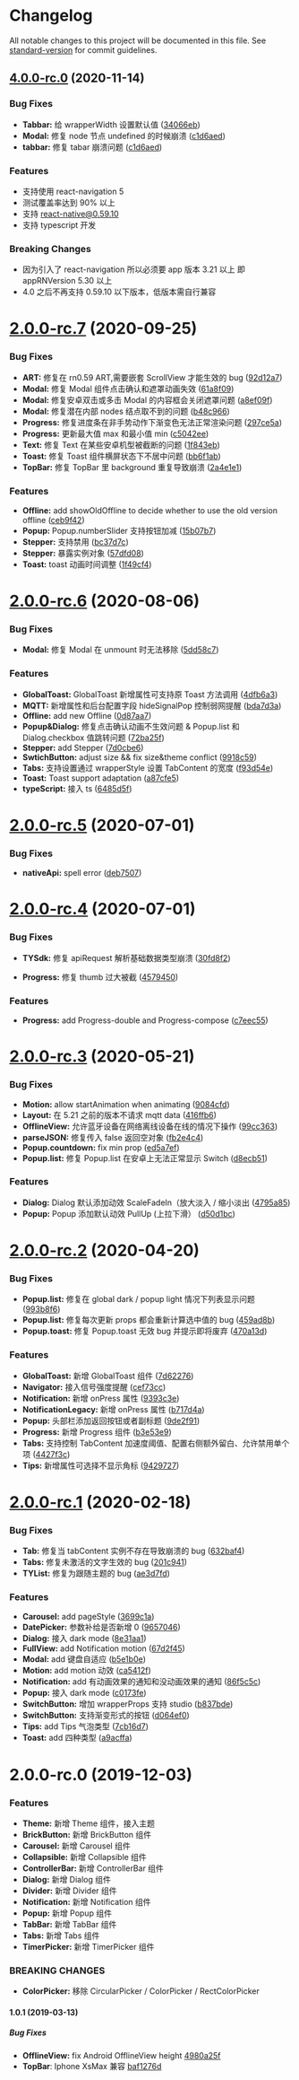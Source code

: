 # Changelog

All notable changes to this project will be documented in this file. See [standard-version](https://github.com/conventional-changelog/standard-version) for commit guidelines.

## [4.0.0-rc.0](https://github.com/TuyaInc/tuya-panel-kit/compare/v2.0.0-rc.7...v4.0.0-rc.0) (2020-11-14)

### Bug Fixes

- **Tabbar:** 给 wrapperWidth 设置默认值 ([34066eb](https://github.com/TuyaInc/tuya-panel-kit/commit/34066ebd590b2bff19498fbae08760c97cfc71d9))
- **Modal:** 修复 node 节点 undefined 的时候崩溃 ([c1d6aed](https://github.com/TuyaInc/tuya-panel-kit/commit/c1d6aed))
- **tabbar:** 修复 tabar 崩溃问题 ([c1d6aed](https://github.com/TuyaInc/tuya-panel-kit/commit/c1d6aed))

### Features

- 支持使用 react-navigation 5
- 测试覆盖率达到 90% 以上
- 支持 react-native@0.59.10
- 支持 typescript 开发

### Breaking Changes

- 因为引入了 react-navigation 所以必须要 app 版本 3.21 以上 即 appRNVersion 5.30 以上
- 4.0 之后不再支持 0.59.10 以下版本，低版本需自行兼容

# [2.0.0-rc.7](https://github.com/TuyaInc/tuya-panel-kit/compare/v2.0.0-rc.6...v2.0.0-rc.7) (2020-09-25)

### Bug Fixes

- **ART:** 修复在 rn0.59 ART,需要嵌套 ScrollView 才能生效的 bug ([92d12a7](https://github.com/TuyaInc/tuya-panel-kit/commit/92d12a73bf45e5887ac367443882baaa55f0a098))
- **Modal:** 修复 Modal 组件点击确认和遮罩动画失效 ([61a8f09](https://github.com/TuyaInc/tuya-panel-kit/commit/61a8f098a0857a2a8b4216090ba73712ec66af13))
- **Modal:** 修复安卓双击或多击 Modal 的内容框会关闭遮罩问题 ([a8ef09f](https://github.com/TuyaInc/tuya-panel-kit/commit/a8ef09ff2ae80c822959b651283f71d9fdfa038e))
- **Modal:** 修复潜在内部 nodes 结点取不到的问题 ([b48c966](https://github.com/TuyaInc/tuya-panel-kit/commit/b48c9661206ab003af9a632d51ab26f26d6fe51f))
- **Progress:** 修复进度条在非手势动作下渐变色无法正常渲染问题 ([297ce5a](https://github.com/TuyaInc/tuya-panel-kit/commit/297ce5a652426b9c683e453c5c5066706a9b38e6))
- **Progress:** 更新最大值 max 和最小值 min ([c5042ee](https://github.com/TuyaInc/tuya-panel-kit/commit/c5042ee092e84e683cbc13a8dac229283a5449d4))
- **Text:** 修复 Text 在某些安卓机型被截断的问题 ([1f843eb](https://github.com/TuyaInc/tuya-panel-kit/commit/1f843eb71c869ef6760c96650bfcaeaf84196659))
- **Toast:** 修复 Toast 组件横屏状态下不居中问题 ([bb6f1ab](https://github.com/TuyaInc/tuya-panel-kit/commit/bb6f1abc135300186d75287f9447239eaeefee4d))
- **TopBar:** 修复 TopBar 里 background 重复导致崩溃 ([2a4e1e1](https://github.com/TuyaInc/tuya-panel-kit/commit/2a4e1e1196dec2013f6c4599679d85a48fa68848))

### Features

- **Offline:** add showOldOffline to decide whether to use the old version offline ([ceb9f42](https://github.com/TuyaInc/tuya-panel-kit/commit/ceb9f42e72e2b198e4bcfe69bc118f444d2c14a6))
- **Popup:** Popup.numberSlider 支持按钮加减 ([15b07b7](https://github.com/TuyaInc/tuya-panel-kit/commit/15b07b7a5cce43329786a3beee3e2d897983e386))
- **Stepper:** 支持禁用 ([bc37d7c](https://github.com/TuyaInc/tuya-panel-kit/commit/bc37d7c724dd0cf686e65977e70f6717d0165398))
- **Stepper:** 暴露实例对象 ([57dfd08](https://github.com/TuyaInc/tuya-panel-kit/commit/57dfd08208cd4db1919bea3b9ad73a98d74b6e24))
- **Toast:** toast 动画时间调整 ([1f49cf4](https://github.com/TuyaInc/tuya-panel-kit/commit/1f49cf45d8bc6d42f7cb49bb7cb69dfcd1e6c72e))

# [2.0.0-rc.6](https://github.com/TuyaInc/tuya-panel-kit/compare/v2.0.0-rc.5...v2.0.0-rc.6) (2020-08-06)

### Bug Fixes

- **Modal:** 修复 Modal 在 unmount 时无法移除 ([5dd58c7](https://github.com/TuyaInc/tuya-panel-kit/commit/5dd58c7ebf1b904e66974f1a4974648967e1fb66))

### Features

- **GlobalToast:** GlobalToast 新增属性可支持原 Toast 方法调用 ([4dfb6a3](https://github.com/TuyaInc/tuya-panel-kit/commit/4dfb6a3de4bb909c0795a1ea6ffa9213691edf68))
- **MQTT:** 新增属性和后台配置字段 hideSignalPop 控制弱网提醒 ([bda7d3a](https://github.com/TuyaInc/tuya-panel-kit/commit/bda7d3af2a3c20390e468285590b299cb128689b))
- **Offline:** add new Offline ([0d87aa7](https://github.com/TuyaInc/tuya-panel-kit/commit/0d87aa74882fe84da6353a9f0fd229f8a388b84b))
- **Popup&Dialog:** 修复点击确认动画不生效问题 & Popup.list 和 Dialog.checkbox 值跳转问题 ([72ba25f](https://github.com/TuyaInc/tuya-panel-kit/commit/72ba25f39af58894ef05d0fdff9d5761263fcd10))
- **Stepper:** add Stepper ([7d0cbe6](https://github.com/TuyaInc/tuya-panel-kit/commit/7d0cbe6d784be000b6c474fb8b3c645e2aac09cd))
- **SwtichButton:** adjust size && fix size&theme conflict ([9918c59](https://github.com/TuyaInc/tuya-panel-kit/commit/9918c599b11aab1b342c9bfe809736b526ef2f6c))
- **Tabs:** 支持设置通过 wrapperStyle 设置 TabContent 的宽度 ([f93d54e](https://github.com/TuyaInc/tuya-panel-kit/commit/f93d54e4c01488825b820795dff4084991b11e05))
- **Toast:** Toast support adaptation ([a87cfe5](https://github.com/TuyaInc/tuya-panel-kit/commit/a87cfe532972ed47d7bf70dcc6f7cdb55a366a8c))
- **typeScript:** 接入 ts ([6485d5f](https://github.com/TuyaInc/tuya-panel-kit/commit/6485d5f691d3f861644457fe545d3f3391014359))

# [2.0.0-rc.5](https://github.com/TuyaInc/tuya-panel-kit/compare/v2.0.0-rc.4...v2.0.0-rc.5) (2020-07-01)

### Bug Fixes

- **nativeApi:** spell error ([deb7507](https://github.com/TuyaInc/tuya-panel-kit/commit/deb7507c5192acdf59aefc9297e6516beb119066))

# [2.0.0-rc.4](https://github.com/TuyaInc/tuya-panel-kit/compare/v2.0.0-rc.3...v2.0.0-rc.4) (2020-07-01)

### Bug Fixes

- **TYSdk:** 修复 apiRequest 解析基础数据类型崩溃 ([30fd8f2](https://github.com/TuyaInc/tuya-panel-kit/commit/30fd8f2627d5ac596766f6cd0bdfd73e1887267e))

- **Progress:** 修复 thumb 过大被截 ([4579450](https://github.com/TuyaInc/tuya-panel-kit/commit/4579450730d37ef98989189bbc0432ef1e1cfe41))

### Features

- **Progress:** add Progress-double and Progress-compose ([c7eec55](https://github.com/TuyaInc/tuya-panel-kit/commit/c7eec5522b2b24fe267aaa444b50c430a00a25f1))

# [2.0.0-rc.3](https://github.com/TuyaInc/tuya-panel-kit/compare/v2.0.0-rc.2...v2.0.0-rc.3) (2020-05-21)

### Bug Fixes

- **Motion:** allow startAnimation when animating ([9084cfd](https://github.com/TuyaInc/tuya-panel-kit/commit/9084cfd8798a0baadffd6eaa5ed265dfe2b713c9))
- **Layout:** 在 5.21 之前的版本不请求 mqtt data ([416ffb6](https://github.com/TuyaInc/tuya-panel-kit/commit/416ffb6a04ac97cf00d60e2d102b952434c49f25))
- **OfflineView:** 允许蓝牙设备在网络离线设备在线的情况下操作 ([99cc363](https://github.com/TuyaInc/tuya-panel-kit/commit/99cc363b8e4f21662a820556d07db1576cc8c120))
- **parseJSON:** 修复传入 false 返回空对象 ([fb2e4c4](https://github.com/TuyaInc/tuya-panel-kit/commit/fb2e4c412e944973dbea05c7b285c66d9d893c57))
- **Popup.countdown:** fix min prop ([ed5a7ef](https://github.com/TuyaInc/tuya-panel-kit/commit/ed5a7eff9d28a3a6741ee04142a53df14337a071))
- **Popup.list:** 修复 Popup.list 在安卓上无法正常显示 Switch ([d8ecb51](https://github.com/TuyaInc/tuya-panel-kit/commit/d8ecb5190ca1a794fdc40e79b33fdc4703beb078))

### Features

- **Dialog:** Dialog 默认添加动效 ScaleFadeIn（放大淡入 / 缩小淡出 ([4795a85](https://github.com/TuyaInc/tuya-panel-kit/commit/4795a85bdaf813e18b79aa57fcc53b3528c9bc49))
- **Popup:** Popup 添加默认动效 PullUp (上拉下滑） ([d50d1bc](https://github.com/TuyaInc/tuya-panel-kit/commit/d50d1bc8a298b8c2e8e9c0163fb837a3e36380c3))

# [2.0.0-rc.2](https://github.com/TuyaInc/tuya-panel-kit/compare/v2.0.0-rc.1...v2.0.0-rc.2) (2020-04-20)

### Bug Fixes

- **Popup.list:** 修复在 global dark / popup light 情况下列表显示问题 ([993b8f6](https://github.com/TuyaInc/tuya-panel-kit/commit/993b8f662effee53665a8ace1bfa3b2ad9f7a553))
- **Popup.list:** 修复每次更新 props 都会重新计算选中值的 bug ([459ad8b](https://github.com/TuyaInc/tuya-panel-kit/commit/459ad8b13ac46ef948fedb098a766fddb21037a2))
- **Popup.toast:** 修复 Popup.toast 无效 bug 并提示即将废弃 ([470a13d](https://github.com/TuyaInc/tuya-panel-kit/commit/470a13d35fbdf56b97691316906ccbe75f179305))

### Features

- **GlobalToast:** 新增 GlobalToast 组件 ([7d62276](https://github.com/TuyaInc/tuya-panel-kit/commit/7d62276cba5a2afc1079e803f13fb9b780e82355))
- **Navigator:** 接入信号强度提醒 ([cef73cc](https://github.com/TuyaInc/tuya-panel-kit/commit/cef73cc00d43d9513d20cc3dafac649aabff2f78))
- **Notification:** 新增 onPress 属性 ([9393c3e](https://github.com/TuyaInc/tuya-panel-kit/commit/9393c3e6f83bad2f4e29fe51b46331cb94f025d6))
- **NotificationLegacy:** 新增 onPress 属性 ([b717d4a](https://github.com/TuyaInc/tuya-panel-kit/commit/b717d4a3e37bb87c02e0e6dcbcf82f67f801fdbf))
- **Popup:** 头部栏添加返回按钮或者副标题 ([9de2f91](https://github.com/TuyaInc/tuya-panel-kit/commit/9de2f9126ead014bbab7d9e7c366e3fec19927d1))
- **Progress:** 新增 Progress 组件 ([b3e53e9](https://github.com/TuyaInc/tuya-panel-kit/commit/b3e53e984f49b493611242b47c1502e2abf50c39))
- **Tabs:** 支持控制 TabContent 加速度阈值、配置右侧额外留白、允许禁用单个项 ([4427f3c](https://github.com/TuyaInc/tuya-panel-kit/commit/4427f3ced44b608f9c42bc195d92a4cca4ca7c2b))
- **Tips:** 新增属性可选择不显示角标 ([9429727](https://github.com/TuyaInc/tuya-panel-kit/commit/9429727c49a4cacda2bdb7331a6016113898f309))

# [2.0.0-rc.1](https://github.com/TuyaInc/tuya-panel-kit/compare/v2.0.0-rc.0...v2.0.0-rc.1) (2020-02-18)

### Bug Fixes

- **Tab:** 修复当 tabContent 实例不存在导致崩溃的 bug ([632baf4](https://github.com/TuyaInc/tuya-panel-kit/commit/632baf4f7d5c583bcc5b7141dede714cde382508))
- **Tabs:** 修复未激活的文字生效的 bug ([201c941](https://github.com/TuyaInc/tuya-panel-kit/commit/201c941f5d99210144ba3e2c7580abd777b99467))
- **TYList:** 修复为跟随主题的 bug ([ae3d7fd](https://github.com/TuyaInc/tuya-panel-kit/commit/ae3d7fd9f2bdc13801238180a1a777e4afc4249a))

### Features

- **Carousel:** add pageStyle ([3699c1a](https://github.com/TuyaInc/tuya-panel-kit/commit/3699c1a599d9eed21028a5a23adb0524b1344a08))
- **DatePicker:** 参数补给是否新增 0 ([9657046](https://github.com/TuyaInc/tuya-panel-kit/commit/9657046c0492b1af8e9bce7e1fecc521491c35ed))
- **Dialog:** 接入 dark mode ([8e31aa1](https://github.com/TuyaInc/tuya-panel-kit/commit/8e31aa1855f5059e4261da90bb494ca61acaf557))
- **FullView:** add Notification motion ([67d2f45](https://github.com/TuyaInc/tuya-panel-kit/commit/67d2f45bd8d7a04f9ff9a340080ab0644900b14d))
- **Modal:** add 键盘自适应 ([b5e1b0e](https://github.com/TuyaInc/tuya-panel-kit/commit/b5e1b0efcce1a328c706fb61f46b05b2f37705c3))
- **Motion:** add motion 动效 ([ca5412f](https://github.com/TuyaInc/tuya-panel-kit/commit/ca5412ff3e245c003c14ee460399980a3a9b17d7))
- **Notification:** add 有动画效果的通知和没动画效果的通知 ([86f5c5c](https://github.com/TuyaInc/tuya-panel-kit/commit/86f5c5c9a08226e2bcd19aa7c8cb7334bbe6d08c))
- **Popup:** 接入 dark mode ([c0173fe](https://github.com/TuyaInc/tuya-panel-kit/commit/c0173fedbf786c7a50eed203beec18bc404bd415))
- **SwitchButton:** 增加 wrapperProps 支持 studio ([b837bde](https://github.com/TuyaInc/tuya-panel-kit/commit/b837bde0cebbfff794a3cc918492a0c19cb99fec))
- **SwitchButton:** 支持渐变形式的按钮 ([d064ef0](https://github.com/TuyaInc/tuya-panel-kit/commit/d064ef02f786cf8a7bb0340b298571b144a7f930))
- **Tips:** add Tips 气泡类型 ([7cb16d7](https://github.com/TuyaInc/tuya-panel-kit/commit/7cb16d7b682ec947ca1d1c4cb7ab3227fbccbcb6))
- **Toast:** add 四种类型 ([a9acffa](https://github.com/TuyaInc/tuya-panel-kit/commit/a9acffa8adc914d3df27ecaf9fc6112fe77372e5))

# 2.0.0-rc.0 (2019-12-03)

### Features

- **Theme:** 新增 Theme 组件，接入主题
- **BrickButton:** 新增 BrickButton 组件
- **Carousel:** 新增 Carousel 组件
- **Collapsible:** 新增 Collapsible 组件
- **ControllerBar:** 新增 ControllerBar 组件
- **Dialog:** 新增 Dialog 组件
- **Divider:** 新增 Divider 组件
- **Notification:** 新增 Notification 组件
- **Popup:** 新增 Popup 组件
- **TabBar:** 新增 TabBar 组件
- **Tabs:** 新增 Tabs 组件
- **TimerPicker:** 新增 TimerPicker 组件

### BREAKING CHANGES

- **ColorPicker:** 移除 CircularPicker / ColorPicker / RectColorPicker

#### 1.0.1 (2019-03-13)

##### Bug Fixes

- **OfflineView:** fix Android OfflineView height [4980a25f](https://github.com/TuyaInc/tuya-panel-kit/commit/4980a25f3648b46140f99ff3fefd72081c1f0c12)
- **TopBar**: Iphone XsMax 兼容 [baf1276d](https://github.com/TuyaInc/tuya-panel-kit/commit/baf1276d32c450ecb7f56fb0a20ccc493154d7a5)
